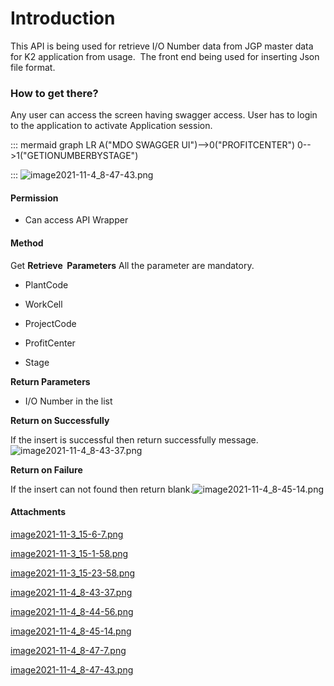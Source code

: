 # Introduction

This API is being used for retrieve I/O Number data from JGP master data  for K2 application from usage. 
The front end being used for inserting Json file format.


### How to get there?


Any user can access the screen having swagger access. User has to login to the application to activate Application session.

::: mermaid
graph LR
A("MDO SWAGGER UI")-->0("PROFITCENTER")
0-->1("GETIONUMBERBYSTAGE")

:::
![image2021-11-4_8-47-43.png](/.attachments/102040669.png)




#### **Permission** 



- Can access API Wrapper



#### **Method** 


Get
**Retrieve  Parameters** 
All the parameter are mandatory.

- PlantCode


- WorkCell


- ProjectCode


- ProfitCenter


- Stage

**Return Parameters** 

- I/O Number in the list


**Return on Successfully** 

If the insert is successful then return successfully message.![image2021-11-4_8-43-37.png](/.attachments/102040665.png)



**Return on Failure** 

If the insert can not found then return blank.![image2021-11-4_8-45-14.png](/.attachments/102040667.png)




#### Attachments

[image2021-11-3_15-6-7.png](/.attachments/102040662.png)
[image2021-11-3_15-1-58.png](/.attachments/102040663.png)
[image2021-11-3_15-23-58.png](/.attachments/102040664.png)
[image2021-11-4_8-43-37.png](/.attachments/102040665.png)
[image2021-11-4_8-44-56.png](/.attachments/102040666.png)
[image2021-11-4_8-45-14.png](/.attachments/102040667.png)
[image2021-11-4_8-47-7.png](/.attachments/102040668.png)
[image2021-11-4_8-47-43.png](/.attachments/102040669.png)
